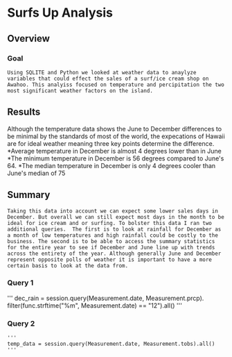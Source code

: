 # Surfs Up Analysis 

## Overview
### Goal 
    Using SQLITE and Python we looked at weather data to anaylyze variables that could effect the sales of a surf/ice cream shop on Awahoo. This analyiss focused on temperature and percipitation the two most significant weather factors on the island.

## Results
   Although the temperature data shows the June to December differences to be minimal by the standards of most of the world, the expecations of Hawaii are for ideal weather meaning three key points determine the difference. 
   *Average temperature in December is almost 4 degrees lower than in June
   *The minimum temperature in December is 56 degrees compared to June's 64. 
   *The median temperature in December is only 4 degrees cooler than June's median of 75
## Summary
    Taking this data into account we can expect some lower sales days in December. But overall we can still expect most days in the month to be ideal for ice cream and or surfing. To bolster this data I ran two additional queries.  The first is to look at rainfall for December as a month of low temperatures and high rainfall could be costly to the business. The second is to be able to access the summary statistics for the entire year to see if December and June line up with trends across the entirety of the year. Although generally June and December represent opposite polls of weather it is important to have a more certain basis to look at the data from. 

### Query 1  
   '''
   dec_rain = session.query(Measurement.date, Measurement.prcp).\
    filter(func.strftime("%m", Measurement.date) == "12").all()
   '''
### Query 2 
    '''
    temp_data = session.query(Measurement.date, Measurement.tobs).all()
    '''
 
